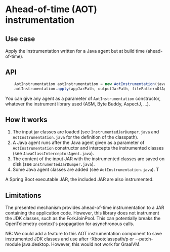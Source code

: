 # Ahead-of-time (AOT) instrumentation

## Use case 

Apply the instrumentation written for a Java agent but at build time (ahead-of-time).

## API

```java
    AotInstrumentation aotInstrumentation = new AotInstrumentation(javaAgent);
    aotInstrumentation.apply(appJarPath, outputJarPath, filePatternOfAgentFilesToCopy);
```

You can give any agent as a parameter of `AotInstrumentation` constructor, whatever the instrument library used (ASM, Byte Buddy, AspectJ, ...).

## How it works

1) The input jar classes are loaded (see `InstrumentedJarDumper.java` and `AotInstrumentation.java` for the definition of the classpath).
2) A Java agent runs after the Java agent given as a parameter of `AotInstrumentation` constructor and intercepts the instrumented classes (see `JavaClassInterceptorAgent.java`).
3) The content of the input JAR with the instrumented classes are saved on disk (see `InstrumentedJarDumper.java`).
4) Some Java agent classes are added (see `AotInstrumentation.java`). T

A Spring Boot executable JAR, the included JAR are also instrumented.

## Limitations

The presented mechanism provides ahead-of-time instrumentation to a JAR containing the application code.
However, this library does not instrument the JDK  classes, such as the ForkJoinPool. This can potentially breaks the OpenTelemetry context's propagation for asynchronous calls.

NB: We could add a feature to this AOT instrumentation component to save instrumented JDK classes and use after -Xbootclasspath/p or --patch-module java.desktop. However, this would not work for GraalVM.

